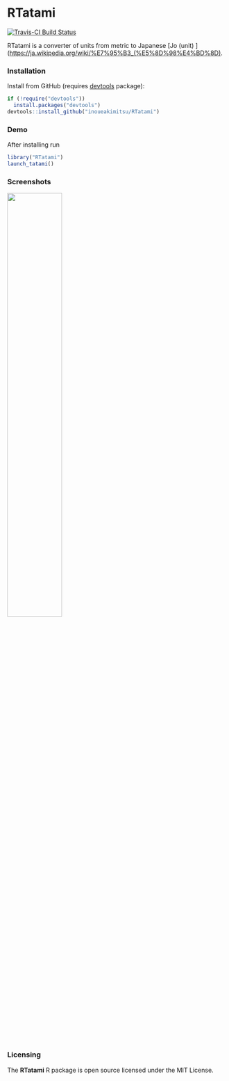 # RTatami

[![Travis-CI Build Status](https://travis-ci.org/inoueakimitsu/RTatami.svg?branch=master)](https://travis-ci.org/inoueakimitsu/RTatami)

RTatami is a converter of units from metric to Japanese [Jo (unit) ](https://ja.wikipedia.org/wiki/%E7%95%B3_(%E5%8D%98%E4%BD%8D).

### Installation

Install from GitHub (requires [devtools](https://github.com/hadley/devtools) package):

```r
if (!require("devtools"))
  install.packages("devtools")
devtools::install_github("inoueakimitsu/RTatami")
```

### Demo

After installing run

```r
library("RTatami")
launch_tatami()
```

### Screenshots

<img src=https://raw.githubusercontent.com/inoueakimitsu/RTatami/master/images/conversion_scene.png width=50.0% />


### Licensing

The **RTatami** R package is open source licensed under the MIT License.
